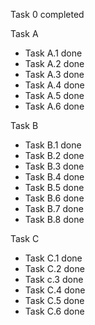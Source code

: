 
Task 0 completed

Task A 
* Task A.1 done 
* Task A.2 done 
* Task A.3 done 
* Task A.4 done 
* Task A.5 done 
* Task A.6 done 

Task B 
* Task B.1 done 
* Task B.2 done 
* Task B.3 done 
* Task B.4 done 
* Task B.5 done 
* Task B.6 done 
* Task B.7 done
* Task B.8 done 

Task C
* Task C.1 done
* Task C.2 done 
* Task c.3 done 
* Task C.4 done 
* Task C.5 done
* Task C.6 done